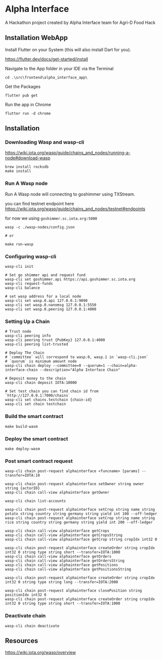 # Alpha Interface

A Hackathon project created by Alpha Interface team for Agri-D Food Hack

## Installation WebApp

Install Flutter on your System (this will also install Dart for you).

<https://flutter.dev/docs/get-started/install>

Navigate to the App folder in your IDE via the Terminal

```SHELL
cd .\src\frontend\alpha_interface_app\ 
```

Get the Packages

```SHELL
flutter pub get
```

Run the app in Chrome

```SHELL
flutter run -d chrome
```

## Installation

### Downloading Wasp and wasp-cli

<https://wiki.iota.org/wasp/guide/chains_and_nodes/running-a-node#download-wasp>

```SHELL
brew install rocksdb
make install
```

### Run A Wasp node

Run A Wasp node will connecting to goshimmer using TXStream.

you can find testnet endpoint here <https://wiki.iota.org/wasp/guide/chains_and_nodes/testnet#endpoints>

for now we using `goshimmer.sc.iota.org:5000`

```Shell
wasp -c ./wasp-nodes/config.json

# or

make run-wasp
```

### Configuring wasp-cli

```shell
wasp-cli init

# Set go shimmer api and request fund
wasp-cli set goshimmer.api https://api.goshimmer.sc.iota.org
wasp-cli request-funds
wasp-cli balance

# set wasp address for a local node
wasp-cli set wasp.0.api 127.0.0.1:9090
wasp-cli set wasp.0.nanomsg 127.0.0.1:5550
wasp-cli set wasp.0.peering 127.0.0.1:4000
```

### Setting Up a Chain

```Shell
# Trust node
wasp-cli peering info
wasp-cli peering trust {PubKey} 127.0.0.1:4000
wasp-cli peering list-trusted

# Deploy The Chain
# `committee` will correspond to wasp.0, wasp.1 in `wasp-cli.json`
# `quorum` is minimum amount node
wasp-cli chain deploy --committee=0 --quorum=1 --chain=alpha-interface-chain --description="Alpha Interface Chain"

# Deposit money to the chain
wasp-cli chain deposit IOTA:10000

# Set test chain you can find chain id from `http://127.0.0.1:7000/chains`
wasp-cli set chains.testchain {chain-id}
wasp-cli set chain testchain
```

### Build the smart contract

```shell
make build-wasm
```

### Deploy the smart contract

```Shell
make deploy-wasm
```

### Post smart contract request

```Shell
wasp-cli chain post-request alphainterface <funcname> [params] --transfer=IOTA:10

wasp-cli chain post-request alphainterface setOwner string owner string {actorID}
wasp-cli chain call-view alphainterface getOwner

wasp-cli chain list-accounts

wasp-cli chain post-request alphainterface setCrop string name string potato string country string germany string yield int 100 --off-ledger
wasp-cli chain post-request alphainterface setCrop string name string rice string country string germany string yield int 200 --off-ledger

wasp-cli chain call-view alphainterface getCrops
wasp-cli chain call-view alphainterface getCropsString
wasp-cli chain call-view alphainterface getCrop string cropIdx int32 0

wasp-cli chain post-request alphainterface createOrder string cropIdx int32 0 string type string short --transfer=IOTA:1000
wasp-cli chain call-view alphainterface getOrders
wasp-cli chain call-view alphainterface getOrdersString
wasp-cli chain call-view alphainterface getPositions
wasp-cli chain call-view alphainterface getPositionsString

wasp-cli chain post-request alphainterface createOrder string cropIdx int32 0 string type string long --transfer=IOTA:2000

wasp-cli chain post-request alphainterface closePosition string positionIdx int32 0
wasp-cli chain post-request alphainterface createOrder string cropIdx int32 0 string type string short --transfer=IOTA:1000
```

### Deactivate chain

```SHELL
wasp-cli chain deactivate
```

## Resources

<https://wiki.iota.org/wasp/overview>
